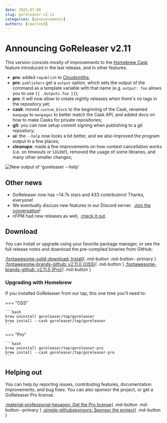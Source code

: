 ```yaml
---
date: 2025-07-08
slug: goreleaser-v2.11
categories: [announcements]
authors: [caarlos0]
---
```


# Announcing GoReleaser v2.11

This version consists mostly of improvements to the [Homebrew Cask][casks]
feature introduced in the last release, and in other features.

<!-- more -->

- **pro**: added `republish` to [Cloudsmiths][cloudsmith];
- **pro**: `publishers` get a `output` option, which sets the output of the
  command as a template variable with that name (e.g. `output: foo` allows you
  to use `{{ .Outputs.foo }}`);
- **pro**: it will now allow to create nightly releases when there's no tags in
  the repository yet;
- **cask**: moved `custom_block` to the beginning of the Cask, renamed `manpage`
  to `manpages` to better match the Cask API, and added docs on how to make
  Casks for private repositories;
- **git**: you can now setup commit signing when publishing to a git repository;
- **ui**: the `--help` now looks a bit better, and we also improved the program
  output in a few places;
- **cleanups**: made a few improvements on how context cancellation works (i.e.
  on timeouts or `SIGINT`), removed the usage of some libraries, and many other
  smaller changes;

![New output of 'goreleaser --help'](https://carlosbecker-com-git-v211-carlos-alexandro-beckers-projects.vercel.app/posts/goreleaser-v2.11/help.png)

## Other news

- GoReleaser now has ~14.7k stars and 433 contributors! Thanks, everyone!
- We eventually discuss new features in our Discord server. 
  [Join the conversation][discord]!
- nFPM had new releases as well, 
  [check it out](https://github.com/goreleaser/nfpm/releases).

## Download

You can install or upgrade using your favorite package manager, or see the
full release notes and download the pre-compiled binaries from GitHub:

[:fontawesome-solid-download: Install][install]{ .md-button .md-button--primary }
[:fontawesome-brands-github: v2.11.0 (OSS)][oss-rel]{ .md-button }
[:fontawesome-brands-github: v2.11.0 (Pro)][pro-rel]{ .md-button }

### Upgrading with Homebrew

If you installed GoReleaser from our tap, this one time you'll need to:

=== "OSS"

    ```bash
    brew uninstall goreleaser/tap/goreleaser
    brew install --cask goreleaser/tap/goreleaser
    ```

=== "Pro"

    ```bash
    brew uninstall goreleaser/tap/goreleaser-pro
    brew install --cask goreleaser/tap/goreleaser-pro
    ```

## Helping out

You can help by reporting issues, contributing features, documentation
improvements, and bug fixes.
You can also sponsor the project, or get a GoReleaser Pro license.

[:material-professional-hexagon: Get the Pro license][pro]{ .md-button .md-button--primary }
[:simple-githubsponsors: Sponsor the project][sponsor]{ .md-button }

[sponsor]: https://goreleaser.com/sponsors
[pro]: https://goreleaser.com/pro
[install]: https://goreleaser.com/install
[pro-rel]: https://github.com/goreleaser/goreleaser-pro/releases/tag/v2.11.0
[oss-rel]: https://github.com/goreleaser/goreleaser/releases/tag/v2.11.0
[discord]: https://goreleaser.com/discord
[cloudsmith]: https://goreleaser.com/customization/cloudsmith
[casks]: https://goreleaser.com/customization/homebrew_casks/
